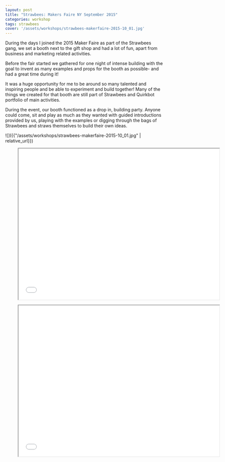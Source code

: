 ```yaml
---
layout: post
title: "Strawbees: Makers Faire NY September 2015"
categories: workshop
tags: strawbees
cover: '/assets/workshops/strawbees-makerfaire-2015-10_01.jpg'
---
```


During the days I joined the 2015 Maker Faire as part of the Strawbees gang, we set a booth next to the gift shop and had a lot of fun, apart from business and marketing related activities.

Before the fair started we gathered for one night of intense building with the goal to invent as many examples and props for the booth as possible- and had a great time during it!

It was a huge opportunity for me to be around so many talented and inspiring people and be able to experiment and build together! Many of the things we created for that booth are still part of Strawbees and Quirkbot portfolio of main activities.

During the event, our booth functioned as a drop in, building party. Anyone could come, sit and play as much as they wanted with guided introductions provided by us, playing with the examples or digging through the bags of Strawbees and straws themselves to build their own ideas.

![]({{"/assets/workshops/strawbees-makerfaire-2015-10_01.jpg" | relative_url}})

<div class="video">
    <figure>
        <iframe width="640" height="480" src="//www.youtube.com/embed/HdjJwpAghwg" allowfullscreen></iframe>
    </figure>
</div>

<div class="video">
    <figure>
        <iframe width="640" height="480" src="//www.youtube.com/embed/fKLIDv6dUl0" allowfullscreen></iframe>
    </figure>
</div>
